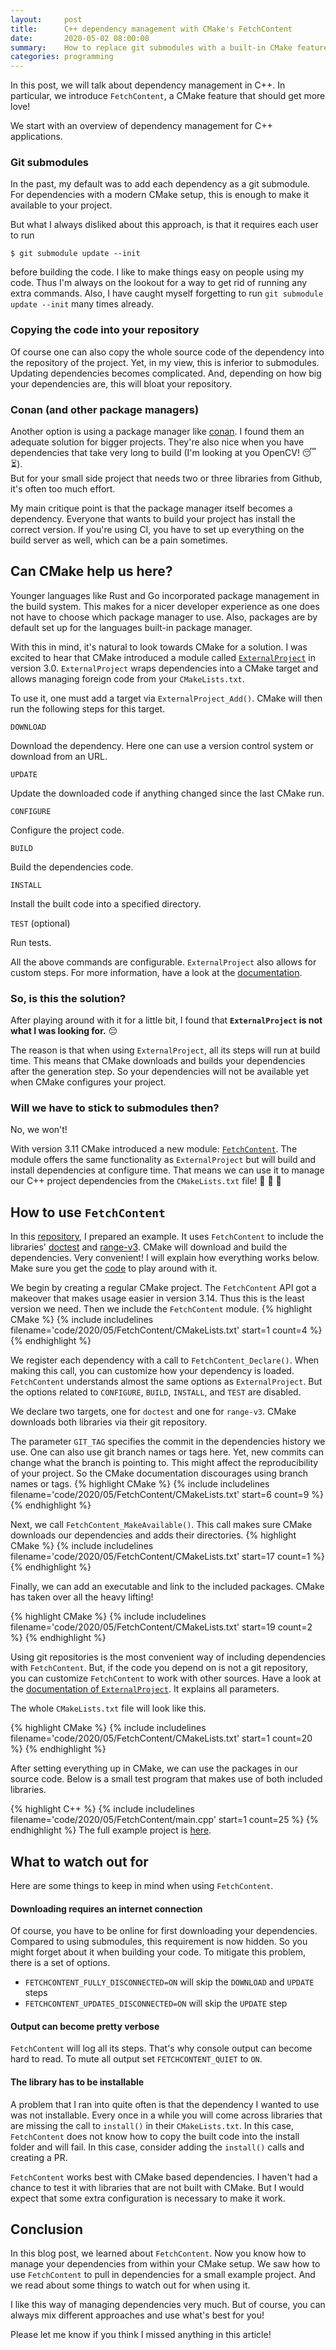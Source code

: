 ```yaml
---
layout:     post
title:      C++ dependency management with CMake's FetchContent
date:       2020-05-02 08:00:00
summary:    How to replace git submodules with a built-in CMake feature
categories: programming
---
```

In this post, we will talk about dependency management in C++. In particular, we introduce `FetchContent`, a CMake feature that should get more love! 

We start with an overview of dependency management for C++ applications.

### Git submodules

In the past, my default was to add each dependency as a git submodule.
For dependencies with a modern CMake setup, this is enough to make it available to your project. 

But what I always disliked about this approach, is that it requires each user to run 
```
$ git submodule update --init
``` 
before building the code. I like to make things easy on people using my code. Thus I'm always on the lookout for a way to get rid of running any extra commands. Also, I have caught myself forgetting to run `git submodule update --init` many times already. 

### Copying the code into your repository
Of course one can also copy the whole source code of the dependency into the repository of the project. Yet, in my view, this is inferior to submodules. Updating dependencies becomes complicated. And, depending on how big your dependencies are, this will bloat your repository.  

### Conan (and other package managers)

Another option is using a package manager like [conan](https://conan.io/).
I found them an adequate solution for bigger projects. They're also nice when you have dependencies that take very long to build (I'm looking at you OpenCV! :sleeping::hourglass_flowing_sand:).  
But for your small side project that needs two or three libraries from Github, it's often too much effort.

My main critique point is that the package manager itself becomes a dependency. Everyone that wants to build your project has install the correct version. If you're using CI, you have to set up everything on the build server as well, which can be a pain sometimes.  

## Can CMake help us here? 
Younger languages like Rust and Go incorporated package management in the build system.
This makes for a nicer developer experience as one does not have to choose which package manager to use. Also, packages are by default set up for the languages built-in package manager. 

With this in mind, it's natural to look towards CMake for a solution. I was excited to hear that CMake introduced a module called [`ExternalProject`](https://cmake.org/cmake/help/latest/module/ExternalProject.html) in version 3.0. `ExternalProject` wraps dependencies into a CMake target and allows managing foreign code from your `CMakeLists.txt`.

To use it, one must add a target via `ExternalProject_Add()`. CMake will then run the following steps for this target. 

`DOWNLOAD` 

Download the dependency. Here one can use a version control system or download from an URL.

`UPDATE` 

Update the downloaded code if anything changed since the last CMake run.

`CONFIGURE` 

Configure the project code.

`BUILD` 

Build the dependencies code.

`INSTALL`

Install the built code into a specified directory.

`TEST` (optional)

Run tests. 

All the above commands are configurable. 
`ExternalProject` also allows for custom steps.
For more information, have a look at the [documentation](https://cmake.org/cmake/help/latest/module/ExternalProject.html#module:ExternalProject).

### So, is this the solution?

After playing around with it for a little bit, I found that **`ExternalProject` is not what I was looking for.** :pensive:

The reason is that when using `ExternalProject`, all its steps will run at build time.
This means that CMake downloads and builds your dependencies after the generation step.
So your dependencies will not be available yet when CMake configures your project.


### Will we have to stick to submodules then?

No, we won't!

With version 3.11 CMake introduced a new module: [`FetchContent`](https://cmake.org/cmake/help/latest/module/FetchContent.html).
The module offers the same functionality as `ExternalProject` but will build and install dependencies at configure time. 
That means we can use it to manage our C++ project dependencies from the `CMakeLists.txt` file! :tada: :tada: :tada:


## How to use `FetchContent`

In this [repository](https://github.com/bewagner/fetchContent_example), I prepared an example. It uses `FetchContent` to include the libraries' [doctest](https://github.com/onqtam/doctest) and [range-v3](https://github.com/ericniebler/range-v3).
CMake will download and build the dependencies.
Very convenient!
I will explain how everything works below. Make sure you get the [code](https://github.com/bewagner/fetchContent_example) to play around with it. 

We begin by creating a regular CMake project.
The `FetchContent` API got a makeover that makes usage easier in version 3.14.
Thus this is the least version we need.
Then we include the `FetchContent` module.
{% highlight CMake %}
{% include includelines filename='code/2020/05/FetchContent/CMakeLists.txt' start=1 count=4 %}
{% endhighlight %}


We register each dependency with a call to `FetchContent_Declare()`. 
When making this call, you can customize how your dependency is loaded.
`FetchContent` understands almost the same options as `ExternalProject`. 
But the options related to `CONFIGURE`, `BUILD`, `INSTALL`, and `TEST` are disabled. 

We declare two targets, one for `doctest` and one for `range-v3`.
CMake downloads both libraries via their git repository. 

The parameter `GIT_TAG` specifies the commit in the dependencies history we use. 
One can also use git branch names or tags here. 
Yet, new commits can change what the branch is pointing to. This might affect the reproducibility of your project.
So the CMake documentation discourages using branch names or tags.
{% highlight CMake %}
{% include includelines filename='code/2020/05/FetchContent/CMakeLists.txt' start=6 count=9 %}
{% endhighlight %}

Next, we call `FetchContent_MakeAvailable()`. 
This call makes sure CMake downloads our dependencies and adds their directories. 
{% highlight CMake %}
{% include includelines filename='code/2020/05/FetchContent/CMakeLists.txt' start=17 count=1 %}
{% endhighlight %}

Finally, we can add an executable and link to the included packages. 
CMake has taken over all the heavy lifting!

{% highlight CMake %}
{% include includelines filename='code/2020/05/FetchContent/CMakeLists.txt' start=19 count=2 %}
{% endhighlight %}

Using git repositories is the most convenient way of including dependencies with `FetchContent`. 
But, if the code you depend on is not a git repository, you can customize `FetchContent` to work with other sources. 
Have a look at the [documentation of `ExternalProject`](https://cmake.org/cmake/help/latest/module/ExternalProject.html#module:ExternalProject).
It explains all parameters.


The whole `CMakeLists.txt` file will look like this.

{% highlight CMake %}
{% include includelines filename='code/2020/05/FetchContent/CMakeLists.txt' start=1 count=20 %}
{% endhighlight %}

After setting everything up in CMake, we can use the packages in our source code. 
Below is a small test program that makes use of both included libraries.

{% highlight C++ %}
{% include includelines filename='code/2020/05/FetchContent/main.cpp' start=1 count=25 %}
{% endhighlight %}
The full example project is [here](https://github.com/bewagner/fetchContent_example).

## What to watch out for
Here are some things to keep in mind when using `FetchContent`.

#### Downloading requires an internet connection
Of course, you have to be online for first downloading your dependencies. Compared to using submodules, this requirement is now hidden. So you might forget about it when building your code. 
To mitigate this problem, there is a set of options.
- `FETCHCONTENT_FULLY_DISCONNECTED=ON` will skip the `DOWNLOAD` and `UPDATE` steps 
- `FETCHCONTENT_UPDATES_DISCONNECTED=ON` will skip the `UPDATE` step

#### Output can become pretty verbose
`FetchContent` will log all its steps.
That's why console output can become hard to read. 
To mute all output set `FETCHCONTENT_QUIET` to `ON`.

#### The library has to be installable
A problem that I ran into quite often is that the dependency I wanted to use was not installable. Every once in a while you will come across libraries that are missing the call to `install()` in their `CMakeLists.txt`. In this case, `FetchContent` does not know how to copy the built code into the install folder and will fail. In this case, consider adding the `install()` calls and creating a PR.

`FetchContent` works best with CMake based dependencies. I haven't had a chance to test it with libraries that are not built with CMake. But I would expect that some extra configuration is necessary to make it work. 

## Conclusion

In this blog post, we learned about `FetchContent`.
Now you know how to manage your dependencies from within your CMake setup. 
We saw how to use `FetchContent` to pull in dependencies for a small example project. 
And we read about some things to watch out for when using it. 

I like this way of managing dependencies very much.
But of course, you can always mix different approaches and use what's best for you!

Please let me know if you think I missed anything in this article!


